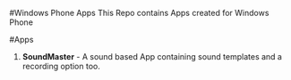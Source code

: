 #Windows Phone Apps 
This Repo contains Apps created for Windows Phone

#Apps
1. **SoundMaster** - A sound based App containing sound templates and a recording option too.
